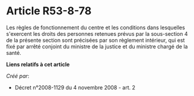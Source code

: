 # Article R53-8-78

Les règles de fonctionnement du centre et les conditions dans lesquelles s'exercent les droits des personnes retenues prévus
par la sous-section 4 de la présente section sont précisées par son règlement intérieur, qui est fixé par arrêté conjoint du
ministre de la justice et du ministre chargé de la santé.

**Liens relatifs à cet article**

_Créé par_:

  - Décret n°2008-1129 du 4 novembre 2008 - art. 2
